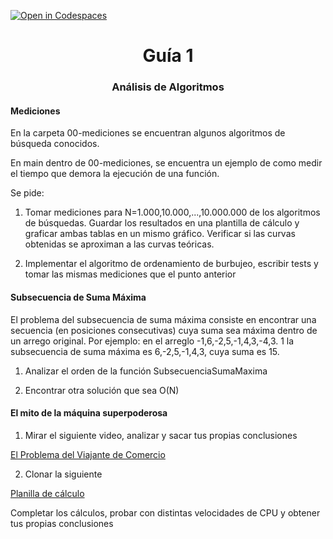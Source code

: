 [![Open in Codespaces](https://classroom.github.com/assets/launch-codespace-f4981d0f882b2a3f0472912d15f9806d57e124e0fc890972558857b51b24a6f9.svg)](https://classroom.github.com/open-in-codespaces?assignment_repo_id=10583013)
<h1 align="center">Guía 1</h1>

<h3 align="center">Análisis de Algoritmos</h2>

<h4>Mediciones</h4>

En la carpeta 00-mediciones se encuentran algunos algoritmos de búsqueda conocidos. 

En main dentro de 00-mediciones, se encuentra un ejemplo de como medir el tiempo que demora la ejecución de una función.

Se pide:

1. Tomar mediciones para N=1.000,10.000,...,10.000.000 de los algoritmos de búsquedas. Guardar los resultados en una plantilla de cálculo y graficar ambas tablas en un mismo gráfico. Verificar si las curvas obtenidas se aproximan a las curvas teóricas.

2. Implementar el algoritmo de ordenamiento de burbujeo, escribir tests y tomar las mismas mediciones que el punto anterior

<h4>Subsecuencia de Suma Máxima</h4>

El problema del subsecuencia de suma máxima consiste en encontrar una secuencia (en posiciones consecutivas) cuya suma sea máxima dentro de un arrego original. Por ejemplo: en el arreglo -1,6,-2,5,-1,4,3,-4,3. 1 la subsecuencia de suma máxima es 6,-2,5,-1,4,3, cuya suma es 15.

1. Analizar el orden de la función SubsecuenciaSumaMaxima

2. Encontrar otra solución que sea O(N)

<h4>El mito de la máquina superpoderosa</h4>

1. Mirar el siguiente video, analizar y sacar tus propias conclusiones

<a href="https://www.youtube.com/watch?v=oSPkod-M6Gc&t=2s">El Problema del Viajante de Comercio</a>

2. Clonar la siguiente 

<a href="https://docs.google.com/spreadsheets/d/1i1jjbYdJ63bpxtnJy2ZiMYXDjYz4bIOcJqGDrb1qE1g/copy">Planilla de cálculo</a>

Completar los cálculos, probar con distintas velocidades de CPU y obtener tus propias conclusiones
